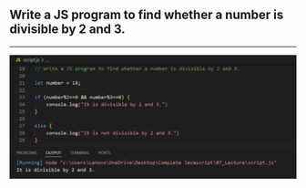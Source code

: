 ## Write a JS program to find whether a number is divisible by 2 and 3.

---

![Screenshot](i2.png)

